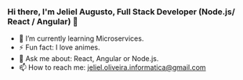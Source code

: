 ### Hi there, I'm Jeliel Augusto, Full Stack Developer (Node.js/ React / Angular) 👋
- 🌱 I’m currently learning Microservices.
- ⚡ Fun fact: I love animes.
- 💬 Ask me about: React, Angular or Node.js.
- 📫 How to reach me: jeliel.oliveira.informatica@gmail.com

<!--
**jeliel-augusto/jeliel-augusto** is a ✨ _special_ ✨ repository because its `README.md` (this file) appears on your GitHub profile.

Here are some ideas to get you started:

- 🔭 I’m currently working on ...
- 👯 I’m looking to collaborate on ...
- 🤔 I’m looking for help with ...
- 😄 Pronouns: ...
-->
